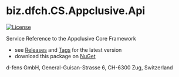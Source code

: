 # biz.dfch.CS.Appclusive.Api
[![License](https://img.shields.io/badge/license-Apache%20License%202.0-blue.svg)](https://github.com/dfch/biz.dfch.CS.Appclusive.Api/blob/master/LICENSE)

Service Reference to the Appclusive Core Framework

* see [Releases](https://github.com/dfensgmbh/biz.dfch.CS.Appclusive.Api/releases) and [Tags](https://github.com/dfensgmbh/biz.dfch.CS.Appclusive.Api/tags) for the latest version
* download this package on [NuGet](https://www.nuget.org/packages/biz.dfch.CS.Appclusive.Api)

d-fens GmbH, General-Guisan-Strasse 6, CH-6300 Zug, Switzerland
